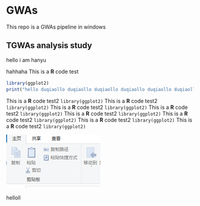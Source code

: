 # GWAs
This repo is a GWAs pipeline in windows
## TGWAs analysis study
hello i am hanyu

hahhaha
This is a **R** code test
```R
library(ggplot2)
print("hello duqiaollo duqiaollo duqiaollo duqiaollo duqiaollo duqiaollo duqiaollo duqiaollo duqiaollo duqiaollo duqiaollo duqiaollo duqiaollo duqiaollo duqiaollo duqiaollo duqiaollo duqiaollo duqiaollo duqiaollo duqiao")
```
This is a **R** code test2 `library(ggplot2)` This is a **R** code test2 `library(ggplot2)` This is a **R** code test2 `library(ggplot2)` This is a **R** code test2 `library(ggplot2)` This is a **R** code test2 `library(ggplot2)` This is a **R** code test2 `library(ggplot2)` This is a **R** code test2 `library(ggplot2)` This is a **R** code test2 `library(ggplot2)` 

![what](https://github.com/HanYu-me/GWAs/blob/main/imgs/test.png)

helloll
